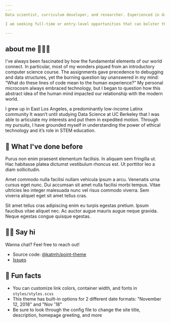 ```yaml
---
---
Data scientist, curriculum developer, and researcher. Experienced in data analysis, instructional design, and statistical modeling. Passionate about technology ethics, educational pedagogy, and understanding how innovation can foster the growth of underserved communities. 

I am seeking full-time or entry-level opportunities that can bolster these intersecting curiosities. Feel free reach me via [email](mailto:louieortiz@berkeley.edu).

---
```

## about me 👨🏽‍💻

I've always been fascinated by how the fundamental elements of our world connect. In particular, most of my wonders piqued from an introductory computer science course. The assignments gave precedence to debugging and data structures, yet the burning question lay unanswered in my mind: “What do these lines of code mean to the human experience?” My personal microcosm always embraced technology, but I began to question how this abstract idea of the human mind impacted our relationship with the modern world.

I grew up in East Los Angeles, a predominantly low-income Latinx community
It wasn’t until studying Data Science at UC Berkeley that I was able to articulate my interests and put them in expedited motion. Through my pursuits, I have grounded myself in understanding the power of ethical technology and it’s role in STEM education.

## 🦕 What I've done before

Purus non enim praesent elementum facilisis. In aliquam sem fringilla ut. Hac habitasse platea dictumst vestibulum rhoncus est. Ut porttitor leo a diam sollicitudin.

Amet commodo nulla facilisi nullam vehicula ipsum a arcu. Venenatis urna cursus eget nunc. Dui accumsan sit amet nulla facilisi morbi tempus. Vitae ultricies leo integer malesuada nunc vel risus commodo viverra. Sem viverra aliquet eget sit amet tellus cras.

Sit amet tellus cras adipiscing enim eu turpis egestas pretium. Ipsum faucibus vitae aliquet nec. Ac auctor augue mauris augue neque gravida. Neque egestas congue quisque egestas.

## 👋🏻 Say hi

Wanna chat? Feel free to reach out!

- Source code: [@katmh/point-theme](http://github.com/katmh/point-theme)
- [Issues](https://github.com/katmh/point-theme/issues)

## 📠 Fun facts

- You can customize link colors, container width, and fonts in `styles/styles.scss`
- This theme has built-in options for 2 different date formats: "November 12, 2018" and "Nov '18"
- Be sure to look through the config file to change the site title, description, homepage greeting, and more

